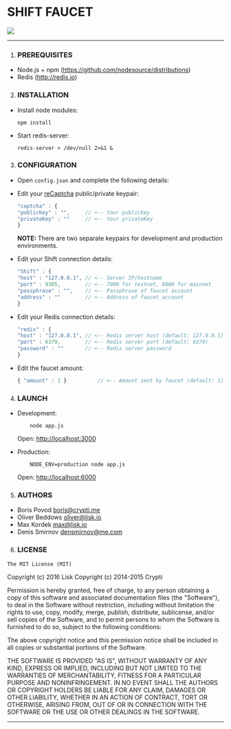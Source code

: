 # **SHIFT FAUCET**

![](http://densmirnov.com/img/shift_faucet.png)

---

1. ### **PREREQUISITES**

  - Node.js + npm (https://github.com/nodesource/distributions)
  - Redis (http://redis.io)

2. ### INSTALLATION

  - Install node modules:

      ```
      npm install
      ```

  - Start redis-server:

      ```
      redis-server > /dev/null 2>&1 &
      ```

3. ### CONFIGURATION

  - Open `config.json` and complete the following details:

  - Edit your [reCaptcha](https://www.google.com/recaptcha/) public/private keypair:

      ```js
      "captcha" : {
      "publicKey" : "",     // <-- Your publicKey
      "privateKey" : ""     // <-- Your privateKey
      }
      ```
      
      **NOTE:** There are two separate keypairs for development and production environments.

 - Edit your Shift connection details:

      ```js
      "Shift" : {
      "host" : "127.0.0.1", // <-- Server IP/hostname
      "port" : 9305,        // <-- 7000 for testnet, 8000 for mainnet
      "passphrase" : "",    // <-- Passphrase of faucet account
      "address" : ""        // <-- Address of faucet account
      }
      ```

  - Edit your Redis connection details:

      ```js
      "redis" : {
      "host" : "127.0.0.1", // <-- Redis server host (default: 127.0.0.1)
      "port" : 6379,        // <-- Redis server port (default: 6379)
      "password" : ""       // <-- Redis server password
      }
      ```

  - Edit the faucet amount:

      ```js
      { "amount" : 1 }          // <-- Amount sent by faucet (default: 1)
      ```
      
4. ### LAUNCH

  - Development:

            node app.js

      Open: [http://localhost:3000](http://localhost:3000)

  - Production:

            NODE_ENV=production node app.js

      Open: [http://localhost:6000](http://localhost:6000)

5. ### AUTHORS

  - Boris Povod <boris@crypti.me>
  - Oliver Beddows <oliver@lisk.io>
  - Max Kordek <max@lisk.io>
  - Denis Smirnov <densmirnov@me.com>

6. ### LICENSE

  `The MIT License (MIT)`
  
  Copyright (c) 2016 Lisk
  Copyright (c) 2014-2015 Crypti
  
  Permission is hereby granted, free of charge, to any person obtaining a copy of this software and associated documentation files (the "Software"), to deal in the Software without restriction, including without limitation the rights to use, copy, modify, merge, publish, distribute, sublicense, and/or sell copies of the Software, and to permit persons to whom the Software is furnished to do so, subject to the following conditions:
  
  The above copyright notice and this permission notice shall be included in all copies or substantial portions of the Software.
  
  THE SOFTWARE IS PROVIDED "AS IS", WITHOUT WARRANTY OF ANY KIND, EXPRESS OR IMPLIED, INCLUDING BUT NOT LIMITED TO THE WARRANTIES OF MERCHANTABILITY, FITNESS FOR A PARTICULAR PURPOSE AND NONINFRINGEMENT. IN NO EVENT SHALL THE AUTHORS OR COPYRIGHT HOLDERS BE LIABLE FOR ANY CLAIM, DAMAGES OR OTHER LIABILITY, WHETHER IN AN ACTION OF CONTRACT, TORT OR OTHERWISE, ARISING FROM, OUT OF OR IN CONNECTION WITH THE SOFTWARE OR THE USE OR OTHER DEALINGS IN THE SOFTWARE.
  
---

